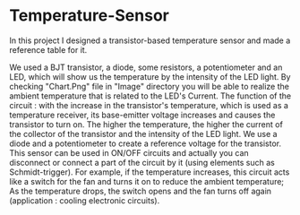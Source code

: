 # Temperature-Sensor
In this project I designed a transistor-based temperature sensor and made a reference table for it.


We used a BJT transistor, a diode, some resistors, a potentiometer and an LED, which will show us the temperature by the intensity of the LED light. By checking "Chart.Png" file in "Image" directory you will be able to realize the ambient temperature that is related to the LED's Current.
The function of the circuit : with the increase in the transistor's temperature, which is used as a temperature receiver, its base-emitter voltage increases and causes the transistor to turn on. The higher the temperature, the higher the current of the collector of the transistor and the intensity of the LED light. We use a diode and a potentiometer to create a reference voltage for the transistor.
This sensor can be used in ON/OFF circuits and actually you can disconnect or connect a part of the circuit by it (using elements such as Schmidt-trigger). For example, if the temperature increases, this circuit acts like a switch for the fan and turns it on to reduce the ambient temperature; As the temperature drops, the switch opens and the fan turns off again (application : cooling electronic circuits).
